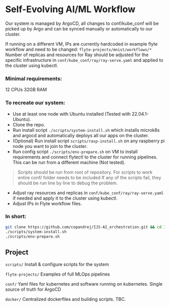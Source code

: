# Self-Evolving AI/ML Workflow

Our system is managed by ArgoCD, all changes to conf/kube_conf will be picked up by Argo and can be synced manually or automatically to our cluster.

If running on a different VM, IPs are currently hardcoded in example flyte workflow and need to be changed: `flyte-projects/mnist/workflows/*`
Number of replicas and resources for Ray should be adjusted for the specific infrastructure in `conf/kube_conf/ray/ray-serve.yaml` and applied to the cluster using kubectl.

### Minimal requirements:
12 CPUs
32GB RAM

### To recreate our system:
- Use at least one node with Ubuntu installed (Tested with 22.04.1-Ubuntu).
- Clone the repo.
- Run install script `./scripts/system-install.sh` which installs microk8s and argocd and automatically deploys all our apps on the cluster.
- (Optional) Run install script `scripts/rasp-install.sh` on any raspberry pi node you want to join to the cluster.
- Run config script `./scripts/env-prepare.sh` on VM to install requirements and connect flytectl to the cluster for running pipelines. This can be run from a different machine (Not tested).

> Scripts should be run from root of repository.
> For scripts to work entire conf/ folder needs to be included
> If any of the scripts fail, they should be run line by line to debug the problem.

- Adjust ray resources and replicas in `conf/kube_conf/ray/ray-serve.yaml` if needed and apply it to the cluster using kubectl.
- Adjust IPs in Flyte workflow files.

### In short:
```bash
git clone https://github.com/copandrej/IJS-AI_orchestration.git && cd IJS-AI_orchestration/
./scripts/system-install.sh
./scripts/env-prepare.sh
```

## Project
`scripts/`
Install & configure scripts for the system

`flyte-projects/`
Examples of full MLOps pipelines

`conf/`
Yaml files for kubernetes and software running on kubernetes. Single source of truth for ArgoCD

`docker/`
Centralized dockerfiles and building scripts. TBC.
